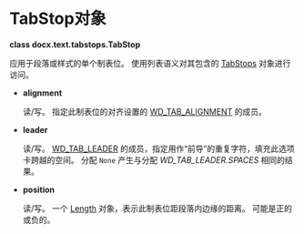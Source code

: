# TabStop对象

[TabStops]: ../api/text_tab_stops_object.md
[WD_TAB_ALIGNMENT]: ../api/enum_wd_tab_alignment.md
[WD_TAB_LEADER]: ../api/enum_wd_tab_leader.md
[Length]: ../api/shared_length_object.md

**class docx.text.tabstops.TabStop**

应用于段落或样式的单个制表位。 使用列表语义对其包含的 [TabStops] 对象进行访问。

- **alignment**

   读/写。 指定此制表位的对齐设置的 [WD_TAB_ALIGNMENT] 的成员。

- **leader**

    读/写。 [WD_TAB_LEADER] 的成员，指定用作“前导”的重复字符，填充此选项卡跨越的空间。 分配 `None` 产生与分配 *WD_TAB_LEADER.SPACES* 相同的结果。

- **position**

    读/写。 一个 [Length] 对象，表示此制表位距段落内边缘的距离。 可能是正的或负的。
